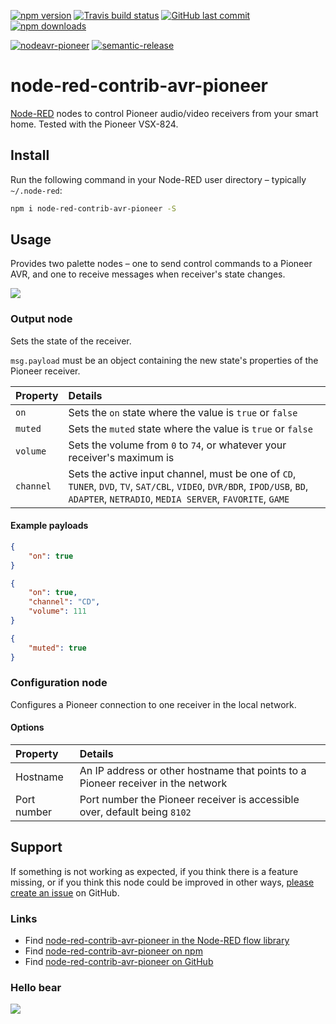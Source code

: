 [![npm version](https://img.shields.io/npm/v/node-red-contrib-avr-pioneer.svg)](https://www.npmjs.com/package/node-red-contrib-avr-pioneer)
[![Travis build status](https://img.shields.io/travis/mattmattmatt/node-red-contrib-avr-pioneer/master.svg)](https://travis-ci.org/mattmattmatt/node-red-contrib-avr-pioneer)
[![GitHub last commit](https://img.shields.io/github/last-commit/mattmattmatt/node-red-contrib-avr-pioneer.svg)](https://github.com/mattmattmatt/node-red-contrib-avr-pioneer)
[![npm downloads](https://img.shields.io/npm/dt/node-red-contrib-avr-pioneer.svg)](https://www.npmjs.com/package/node-red-contrib-avr-pioneer)

[![nodeavr-pioneer](https://img.shields.io/badge/Node--RED-avr--pioneer-ee0077.svg)](https://flows.nodered.org/node/node-red-contrib-avr-pioneer)
[![semantic-release](https://img.shields.io/badge/%20%20%F0%9F%93%A6%F0%9F%9A%80-semantic--release-e10079.svg)](https://github.com/semantic-release/semantic-release)

# node-red-contrib-avr-pioneer

[Node-RED](http://nodered.org) nodes to control Pioneer audio/video receivers from your smart home. Tested with the Pioneer VSX-824.


## Install

Run the following command in your Node-RED user directory – typically `~/.node-red`:

```bash
npm i node-red-contrib-avr-pioneer -S
```

## Usage

Provides two palette nodes – one to send control commands to a Pioneer AVR, and one to receive messages when receiver's state changes.

![](https://github.com/mattmattmatt/node-red-contrib-avr-pioneer/blob/master/tooling/nodes.png?raw=true)


### Output node

Sets the state of the receiver.

`msg.payload` must be an object containing the new state's properties of the Pioneer receiver.

| Property | Details |
| :---| :---|
| `on`   | Sets the `on` state where the value is `true` or `false` |
| `muted`   | Sets the `muted` state where the value is `true` or `false` |
| `volume`   | Sets the volume from `0` to `74`, or whatever your receiver's maximum is |
| `channel` | Sets the active input channel, must be one of `CD`, `TUNER`, `DVD`, `TV`, `SAT/CBL`, `VIDEO`, `DVR/BDR`, `IPOD/USB`, `BD`, `ADAPTER`, `NETRADIO`, `MEDIA SERVER`, `FAVORITE`, `GAME` |

#### Example payloads

```JSON
{
    "on": true
}
```
```JSON
{
    "on": true,
    "channel": "CD",
    "volume": 111
}
```
```JSON
{
    "muted": true
}
```

<!--
### Input node

Returns the current state of the selected Yeelight device.

`msg.payload` is an object containing the current state of the selected Yeelight device.

The node will listen to changes of the connected Yeelight and send a message whenever a change is detected. The `payload` property of the message will be set to the new state of the Yeelight.

Additionally, a fresh state can be requested from the connected Yeelight by sending a message to the node. The `payload` property of the message will be overwritten with the state of the Yeelight. All other properties of the `msg` are preserved.

#### Example payload
```JSON
{
    "state": {
        "on": false,
        "bri": 255,
        "colormode": "rgb",
        "hex": "#ff1500",
        "hue": 913,
        "sat": 255
    },
    "name": "Closet",
    "raw": {
        "name": "Closet",
        "power": "off",
        "bright": "100",
        "rgb": "16717056",
        "ct": "4244",
        "hue": "0",
        "sat": "100",
        "color_mode": "1",
        "delayoff": "0",
        "flowing": "0",
        "flow_params": "0,1,10000,1,16711680,69,33000,1,16711882,34,39000,1,16744704,17,34000,1,16711680,61",
        "music_on": "0"
    }
}
```

The `raw` property of `msg.payload` contains the raw state information retrieved from the Yeelight for advanced usage.  
Note that value scales are not compatible with _node-red-contrib-node-hue_, and that `hue` value and `rgb` value will not match since only the correct color per `color_mode` is returned by the lamp. -->


### Configuration node

Configures a Pioneer connection to one receiver in the local network.

#### Options

| Property | Details |
| :--- | :--- |
| Hostname | An IP address or other hostname that points to a Pioneer receiver in the network |
| Port number | Port number the Pioneer receiver is accessible over, default being `8102` |

## Support
If something is not working as expected, if you think there is a feature missing, or if you think this node could be improved in other ways, [please create an issue](https://github.com/mattmattmatt/node-red-contrib-avr-pioneer/issues) on GitHub.

### Links

 - Find [node-red-contrib-avr-pioneer in the Node-RED flow library](https://flows.nodered.org/node/node-red-contrib-avr-pioneer)
 - Find  [node-red-contrib-avr-pioneer on npm](https://www.npmjs.com/package/node-red-contrib-avr-pioneer)
 - Find [node-red-contrib-avr-pioneer on GitHub](https://github.com/mattmattmatt/node-red-contrib-avr-pioneer)

### Hello bear
![](https://www.reactiongifs.com/r/hello-bear.gif)
